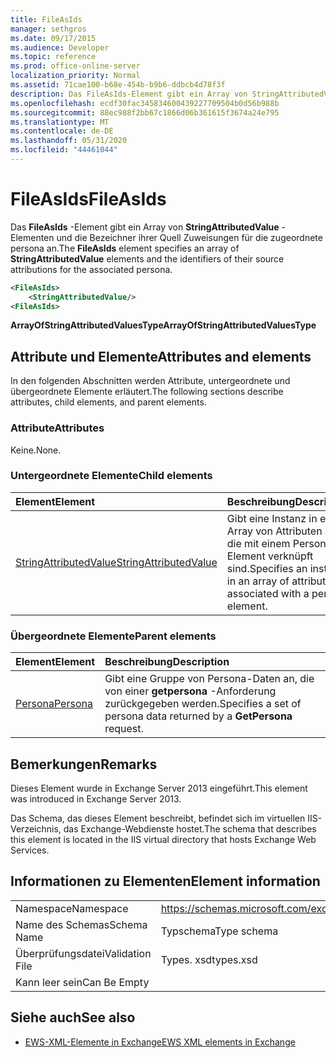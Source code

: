 ```yaml
---
title: FileAsIds
manager: sethgros
ms.date: 09/17/2015
ms.audience: Developer
ms.topic: reference
ms.prod: office-online-server
localization_priority: Normal
ms.assetid: 71cae100-b68e-454b-b9b6-ddbcb4d78f3f
description: Das FileAsIds-Element gibt ein Array von StringAttributedValue-Elementen und die Bezeichner ihrer Quell Zuweisungen für die zugeordnete persona an.
ms.openlocfilehash: ecdf30fac345834600439227709504b0d56b988b
ms.sourcegitcommit: 88ec988f2bb67c1866d06b361615f3674a24e795
ms.translationtype: MT
ms.contentlocale: de-DE
ms.lasthandoff: 05/31/2020
ms.locfileid: "44461044"
---
```

# <a name="fileasids"></a><span data-ttu-id="fb2e6-103">FileAsIds</span><span class="sxs-lookup"><span data-stu-id="fb2e6-103">FileAsIds</span></span>

<span data-ttu-id="fb2e6-104">Das **FileAsIds** -Element gibt ein Array von **StringAttributedValue** -Elementen und die Bezeichner ihrer Quell Zuweisungen für die zugeordnete persona an.</span><span class="sxs-lookup"><span data-stu-id="fb2e6-104">The **FileAsIds** element specifies an array of **StringAttributedValue** elements and the identifiers of their source attributions for the associated persona.</span></span> 
  
```XML
<FileAsIds>
    <StringAttributedValue/>
<FileAsIds>
```

 <span data-ttu-id="fb2e6-105">**ArrayOfStringAttributedValuesType**</span><span class="sxs-lookup"><span data-stu-id="fb2e6-105">**ArrayOfStringAttributedValuesType**</span></span>
## <a name="attributes-and-elements"></a><span data-ttu-id="fb2e6-106">Attribute und Elemente</span><span class="sxs-lookup"><span data-stu-id="fb2e6-106">Attributes and elements</span></span>

<span data-ttu-id="fb2e6-107">In den folgenden Abschnitten werden Attribute, untergeordnete und übergeordnete Elemente erläutert.</span><span class="sxs-lookup"><span data-stu-id="fb2e6-107">The following sections describe attributes, child elements, and parent elements.</span></span>
  
### <a name="attributes"></a><span data-ttu-id="fb2e6-108">Attribute</span><span class="sxs-lookup"><span data-stu-id="fb2e6-108">Attributes</span></span>

<span data-ttu-id="fb2e6-109">Keine.</span><span class="sxs-lookup"><span data-stu-id="fb2e6-109">None.</span></span>
  
### <a name="child-elements"></a><span data-ttu-id="fb2e6-110">Untergeordnete Elemente</span><span class="sxs-lookup"><span data-stu-id="fb2e6-110">Child elements</span></span>

|<span data-ttu-id="fb2e6-111">**Element**</span><span class="sxs-lookup"><span data-stu-id="fb2e6-111">**Element**</span></span>|<span data-ttu-id="fb2e6-112">**Beschreibung**</span><span class="sxs-lookup"><span data-stu-id="fb2e6-112">**Description**</span></span>|
|:-----|:-----|
|[<span data-ttu-id="fb2e6-113">StringAttributedValue</span><span class="sxs-lookup"><span data-stu-id="fb2e6-113">StringAttributedValue</span></span>](stringattributedvalue.md) <br/> |<span data-ttu-id="fb2e6-114">Gibt eine Instanz in einem Array von Attributen an, die mit einem Persona-Element verknüpft sind.</span><span class="sxs-lookup"><span data-stu-id="fb2e6-114">Specifies an instance in an array of attributes associated with a persona element.</span></span>  <br/> |
   
### <a name="parent-elements"></a><span data-ttu-id="fb2e6-115">Übergeordnete Elemente</span><span class="sxs-lookup"><span data-stu-id="fb2e6-115">Parent elements</span></span>

|<span data-ttu-id="fb2e6-116">**Element**</span><span class="sxs-lookup"><span data-stu-id="fb2e6-116">**Element**</span></span>|<span data-ttu-id="fb2e6-117">**Beschreibung**</span><span class="sxs-lookup"><span data-stu-id="fb2e6-117">**Description**</span></span>|
|:-----|:-----|
|[<span data-ttu-id="fb2e6-118">Persona</span><span class="sxs-lookup"><span data-stu-id="fb2e6-118">Persona</span></span>](persona.md) <br/> |<span data-ttu-id="fb2e6-119">Gibt eine Gruppe von Persona-Daten an, die von einer **getpersona** -Anforderung zurückgegeben werden.</span><span class="sxs-lookup"><span data-stu-id="fb2e6-119">Specifies a set of persona data returned by a **GetPersona** request.</span></span>  <br/> |
   
## <a name="remarks"></a><span data-ttu-id="fb2e6-120">Bemerkungen</span><span class="sxs-lookup"><span data-stu-id="fb2e6-120">Remarks</span></span>

<span data-ttu-id="fb2e6-121">Dieses Element wurde in Exchange Server 2013 eingeführt.</span><span class="sxs-lookup"><span data-stu-id="fb2e6-121">This element was introduced in Exchange Server 2013.</span></span>
  
<span data-ttu-id="fb2e6-122">Das Schema, das dieses Element beschreibt, befindet sich im virtuellen IIS-Verzeichnis, das Exchange-Webdienste hostet.</span><span class="sxs-lookup"><span data-stu-id="fb2e6-122">The schema that describes this element is located in the IIS virtual directory that hosts Exchange Web Services.</span></span>
  
## <a name="element-information"></a><span data-ttu-id="fb2e6-123">Informationen zu Elementen</span><span class="sxs-lookup"><span data-stu-id="fb2e6-123">Element information</span></span>

|||
|:-----|:-----|
|<span data-ttu-id="fb2e6-124">Namespace</span><span class="sxs-lookup"><span data-stu-id="fb2e6-124">Namespace</span></span>  <br/> |https://schemas.microsoft.com/exchange/services/2006/types  <br/> |
|<span data-ttu-id="fb2e6-125">Name des Schemas</span><span class="sxs-lookup"><span data-stu-id="fb2e6-125">Schema Name</span></span>  <br/> |<span data-ttu-id="fb2e6-126">Typschema</span><span class="sxs-lookup"><span data-stu-id="fb2e6-126">Type schema</span></span>  <br/> |
|<span data-ttu-id="fb2e6-127">Überprüfungsdatei</span><span class="sxs-lookup"><span data-stu-id="fb2e6-127">Validation File</span></span>  <br/> |<span data-ttu-id="fb2e6-128">Types. xsd</span><span class="sxs-lookup"><span data-stu-id="fb2e6-128">types.xsd</span></span>  <br/> |
|<span data-ttu-id="fb2e6-129">Kann leer sein</span><span class="sxs-lookup"><span data-stu-id="fb2e6-129">Can Be Empty</span></span>  <br/> ||
   
## <a name="see-also"></a><span data-ttu-id="fb2e6-130">Siehe auch</span><span class="sxs-lookup"><span data-stu-id="fb2e6-130">See also</span></span>



- [<span data-ttu-id="fb2e6-131">EWS-XML-Elemente in Exchange</span><span class="sxs-lookup"><span data-stu-id="fb2e6-131">EWS XML elements in Exchange</span></span>](ews-xml-elements-in-exchange.md)

